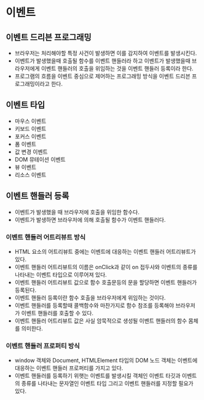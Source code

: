 # 이벤트

## 이벤트 드리븐 프로그래밍

- 브라우저는 처리해야할 특정 사건이 발생하면 이를 감지하여 이벤트를 발생시킨다.
- 이벤트가 발생했을때 호출될 함수를 이벤트 핸들러라 하고 이벤트가 발생했을때 브라우저에게 이벤트 핸들러의 호출을 위임하는 것을 이벤트 핸들러 등록이라 한다.
- 프로그램의 흐름을 이벤트 중심으로 제어하는 프로그래밍 방식을 이벤트 드리븐 프로그래밍이라고 한다.

## 이벤트 타입

- 마우스 이벤트
- 키보드 이벤트
- 포커스 이벤트
- 폼 이벤트
- 값 변경 이벤트
- DOM 뮤테이션 이벤트
- 뷰 이벤트
- 리소스 이벤트

## 이벤트 핸들러 등록

- 이벤트가 발생했을 때 브라우저에 호출을 위임한 함수다.
- 이벤트가 발생하면 브라우저에 의해 호출될 함수가 이벤트 핸들러다.

### 이벤트 핸들러 어트리뷰트 방식

- HTML 요소의 어트리뷰트 중에는 이벤트에 대응하는 이벤트 핸들러 어트리뷰트가 있다.
- 이벤트 핸들러 어트리뷰트의 이름은 onClick과 같이 on 접두사와 이벤트의 종류를 나타내는 이벤트 타입으로 이루어져 있다.
- 이벤트 핸들러 어트리뷰트 값으로 함수 호출문등의 문을 할당하면 이벤트 핸들러가 등록된다.
- 이벤트 핸들러 등록이란 함수 호출을 브라우저에게 위임하는 것이다.
- 이벤트 핸들러를 등록할때 콜백함수와 마찬가지로 함수 참조를 등록해야 브라우저가 이벤트 핸들러를 호출할 수 있다.
- 이벤트 핸들러 어트리뷰트 값은 사실 암묵적으로 생성될 이벤트 핸들러의 함수 몸체를 의미한다.

### 이벤트 핸들러 프로퍼티 방식

- window 객체와 Document, HTMLElement 타입의 DOM 노드 객체는 이벤트에 대응하는 이벤트 핸들러 프로퍼티를 가지고 있다.
- 이벤트 핸들러를 등록하기 위햇는 이벤트를 발생시킬 객체인 이벤트 타깃과 이벤트의 종류를 나타내는 문자열인 이벤트 타입 그리고 이벤트 핸들러를 지정할 필요가 있다.
